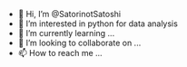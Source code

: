 - 👋 Hi, I’m @SatorinotSatoshi
- 👀 I’m interested in python for data analysis
- 🌱 I’m currently learning ...
- 💞️ I’m looking to collaborate on ...
- 📫 How to reach me ...

<!---
SatorinotSatoshi/SatorinotSatoshi is a ✨ special ✨ repository because its `README.md` (this file) appears on your GitHub profile.
You can click the Preview link to take a look at your changes.
--->

